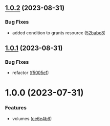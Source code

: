 ## [1.0.2](https://github.com/data-platform-hq/terraform-databricks-volume/compare/v1.0.1...v1.0.2) (2023-08-31)


### Bug Fixes

* added condition to grants resource ([52babe8](https://github.com/data-platform-hq/terraform-databricks-volume/commit/52babe8aad82fb05d9fc97cfb7c2ae070034a4fb))

## [1.0.1](https://github.com/data-platform-hq/terraform-databricks-volume/compare/v1.0.0...v1.0.1) (2023-08-31)


### Bug Fixes

* refactor ([f5005e1](https://github.com/data-platform-hq/terraform-databricks-volume/commit/f5005e14f234e0758847af2a497b38199833b114))

# 1.0.0 (2023-07-31)


### Features

* volumes ([ce6e4b6](https://github.com/data-platform-hq/terraform-databricks-volumes/commit/ce6e4b6aedee0a40e6c759c525f04b63c6fbf6b6))
